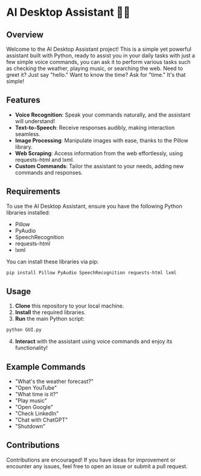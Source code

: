 # AI Desktop Assistant 🤖💼

## Overview
Welcome to the AI Desktop Assistant project! This is a simple yet powerful assistant built with Python, ready to assist you in your daily tasks with just a few simple voice commands,
you can ask it to perform various tasks such as checking the weather, playing music, or searching the web. Need to greet it? Just say "hello." Want to know the time? Ask for "time."
It's that simple!

## Features
- **Voice Recognition**: Speak your commands naturally, and the assistant will understand!
- **Text-to-Speech**: Receive responses audibly, making interaction seamless.
- **Image Processing**: Manipulate images with ease, thanks to the Pillow library.
- **Web Scraping**: Access information from the web effortlessly, using requests-html and lxml.
- **Custom Commands**: Tailor the assistant to your needs, adding new commands and responses.

## Requirements
To use the AI Desktop Assistant, ensure you have the following Python libraries installed:

- Pillow
- PyAudio
- SpeechRecognition
- requests-html
- lxml

You can install these libraries via pip:
```bash
pip install Pillow PyAudio SpeechRecognition requests-html lxml
```

## Usage
1. **Clone** this repository to your local machine.
2. **Install** the required libraries.
3. **Run** the main Python script:
```bash
python GUI.py
```
4. **Interact** with the assistant using voice commands and enjoy its functionality!

## Example Commands
- "What's the weather forecast?"
- "Open YouTube"
- "What time is it?"
- "Play music"
- "Open Google"
- "Check LinkedIn"
- "Chat with ChatGPT"
- "Shutdown"

## Contributions
Contributions are encouraged! If you have ideas for improvement or encounter any issues, feel free to open an issue or submit a pull request.
